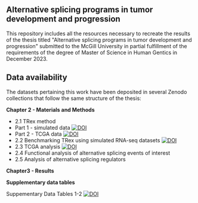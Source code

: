 ## Alternative splicing programs in tumor development and progression
 
This repository includes all the resources necessary to recreate the results of the thesis titled "Alternative splicing programs in tumor development and progression" submitted to the McGill University in partial fulfillment of the requirements of the degree of Master of Science in Human Gentics in December 2023. 

## Data availability 

The datasets pertaining this work have been deposited in several Zenodo collections that follow the same structure of the thesis:

**Chapter 2 - Materials and Methods**
  * 2.1 TRex method
   * Part 1 - simulated data [![DOI](https://zenodo.org/badge/DOI/10.5281/zenodo.10383912.svg)](https://doi.org/10.5281/zenodo.10383912)
   * Part 2 - TCGA data [![DOI](https://zenodo.org/badge/DOI/10.5281/zenodo.10607249.svg)](https://doi.org/10.5281/zenodo.10607249)
  * 2.2 Benchmarking TRex using simulated RNA-seq datasets [![DOI](https://zenodo.org/badge/DOI/10.5281/zenodo.10551883.svg)](https://doi.org/10.5281/zenodo.10551883)
  * 2.3 TCGA analysis [![DOI](https://zenodo.org/badge/DOI/10.5281/zenodo.10551879.svg)](https://doi.org/10.5281/zenodo.10551879)
  * 2.4 Functional analysis of alternative splicing events of interest 
  * 2.5 Analysis of alternative splicing regulators

**Chapter3 - Results**


**Supplementary data tables**

Suppementary Data Tables 1-2 [![DOI](https://zenodo.org/badge/DOI/10.5281/zenodo.10606955.svg)](https://doi.org/10.5281/zenodo.10606955)

